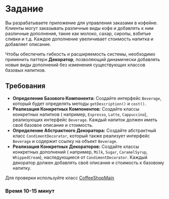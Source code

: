 # Задание

Вы разрабатываете приложение для управления заказами в кофейне. Клиенты могут заказывать различные виды кофе и добавлять
к ним различные дополнения, такие как молоко, сахар, сиропы, взбитые сливки и т.д. Каждое дополнение увеличивает
стоимость напитка и добавляет описание.

Чтобы обеспечить гибкость и расширяемость системы, необходимо применить паттерн **Декоратор**, позволяющий динамически
добавлять новые виды дополнений без изменения существующих классов базовых напитков.

## Требования

- **Определение Базового Компонента:** Создайте интерфейс ```Beverage```, который будет определять
  методы ```getDescription()``` и ```cost()```.
- **Реализация Конкретных Компонентов:** Создайте классы конкретных напитков (
  например, ```Espresso```, ```Latte```, ```Cappuccino```), реализующих интерфейс ```Beverage```. Каждый напиток должен
  иметь своё базовое описание и стоимость.
- **Определение Абстрактного Декоратора:** Создайте абстрактный класс ```CondimentDecorator```, который также реализует
  интерфейс ```Beverage``` и содержит ссылку на объект ```Beverage```.
- **Реализация Конкретных Декораторов:** Создайте классы конкретных дополнений (
  например, ```Milk```, ```Sugar```, ```CaramelSyrup```, ```WhippedCream```), наследующиеся от ```CondimentDecorator```.
  Каждый декоратор должен добавлять своё описание и стоимость к базовому напитку.

Для проверки используйте класс [CoffeeShopMain](CoffeeShopMain.java)

### Время 10-15 минут